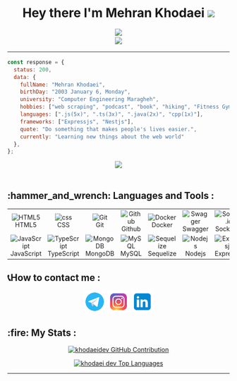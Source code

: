 
<div id="header" align="center">
    <h1>
  Hey there I'm Mehran Khodaei
  <img src="https://media.giphy.com/media/hvRJCLFzcasrR4ia7z/giphy.gif" width="30px"/>
</h1>
   
  <img src="https://github-production-user-asset-6210df.s3.amazonaws.com/74038190/241765440-80728820-e06b-4f96-9c9e-9df46f0cc0a5.gif" width="900px" />


  <div align=center">
    <img src="https://komarev.com/ghpvc/?username=khodaei-dev&label=PROFILE+VIEWS" />
</div>
</div>

---

```js
const response = {
  status: 200,
  data: {
    fullName: "Mehran Khodaei",
    birthDay: "2003 January 6, Monday",
    university: "Computer Engineering Maragheh",
    hobbies: ["web scraping", "podcast", "book", "hiking", "Fitness Gym"],
    languages: [".js(5x)", ".ts(3x)", ".java(2x)", "cpp(1x)"],
    frameworks: ["Expressjs", "Nestjs"],
    quote: "Do something that makes people's lives easier.",
    currently: "Learning new things about the web world"
  },
};
```

<div align='center'>
    <a href="http://www.coffeete.ir/khodaeidev">
       <img src="http://www.coffeete.ir/images/buttons/lemonchiffon.png" style="width:200px;" />
</a>
</div>

<br>
<h2>:hammer_and_wrench: Languages and Tools :</h2>
<table align="center">
  <tr>
    <td align="center"  width="96">
        <img src="https://skillicons.dev/icons?i=html" width="40" height="40" alt="HTML5" />
      <br>HTML5
    </td>
    <td align="center" width="96">
        <img src="https://skillicons.dev/icons?i=css" width="40" height="40" alt="css" />
      <br>CSS
    </td>
    <td align="center" width="96"> 
        <img src="https://user-images.githubusercontent.com/25181517/192108372-f71d70ac-7ae6-4c0d-8395-51d8870c2ef0.png" width="40" height="40" alt="Git" />
      <br>Git
    </td>
    <td align="center" width="96">
        <img src="https://skillicons.dev/icons?i=github" alt="Github" width="40" height="40" />
      <br>Github
    </td>
    <td align="center" width="96"> 
        <img src="https://skillicons.dev/icons?i=docker" width="40" height="40" alt="Docker" />
      <br>Docker
    </td>
      <td align="center" width="96">
        <img src="https://user-images.githubusercontent.com/25181517/186711335-a3729606-5a78-4496-9a36-06efcc74f800.png" width="40" height="40" alt="Swagger" />
      <br>Swagger
    </td>
      <td align="center" width="96">
        <img src="https://camo.githubusercontent.com/0432bd5d9d34eb0fbd6f7ddfcced0f93d0c3742e98c8d87125879cd2222bf429/68747470733a2f2f75706c6f61642e77696b696d656469612e6f72672f77696b6970656469612f636f6d6d6f6e732f7468756d622f392f39362f536f636b65742d696f2e7376672f32343070782d536f636b65742d696f2e7376672e706e67" width="40" height="40" alt="Socket.io" />
      <br>Socket.io
    </td>
    <td align="center" width="96">
        <img src="https://skillicons.dev/icons?i=graphql" width="40" height="40" alt="GraphQl" />
      <br>GraphQl
    </td>
  </tr>
 <tr>
         <td align="center" width="96">
        <img src="https://skillicons.dev/icons?i=js" alt="JavaScript" width="40" height="40" />
      <br>JavaScript
    </td>
    <td align="center" width="96">
        <img src="https://skillicons.dev/icons?i=ts" alt="TypeScript" width="40" height="40" />
      <br>TypeScript
    </td>
      <td align="center" width="96">
        <img src="https://skillicons.dev/icons?i=mongodb" width="40" height="40" alt="MongoDB" />
      <br>MongoDB
    </td>
      <td align="center" width="96">
        <img src="https://skillicons.dev/icons?i=mysql" alt="MySQL" width="40" height="40" />
      <br>MySQL
    </td>
      <td align="center" width="96">
        <img src="https://skillicons.dev/icons?i=sequelize" alt="Sequelize" width="40" height="40" />
      <br>Sequelize
    </td>
        <td align="center" width="96">
        <img src="https://skillicons.dev/icons?i=nodejs" width="40" height="40" alt="Nodejs" />
      <br>Nodejs
      </td>
      </td>
            <td align="center" width="96">
        <img src="https://skillicons.dev/icons?i=expressjs" width="40" height="40" alt="Expressjs" />
      <br>Expressjs
    </td>
            <td align="center" width="96">
        <img src="https://skillicons.dev/icons?i=nestjs" width="40" height="40" alt="Nestjs" />
      <br>Nestjs
    </td>
</tr>
</table>



<h2>📞How to contact me :</h2>

<div align="center" > 
<a href="https://t.me/khodaeiDev"> <img width="50px" src="https://github.com/khodaeidev/khodaeidev/blob/main/icons8-telegram-96.png?raw=true" alt="telegram"></a>
<a href="https://instagram.com/khodaeidev"> <img width="50px" src="https://github.com/khodaeidev/khodaeidev/blob/main/icons8-instagram-96.png?raw=true" alt="instagram"></a>
<a href="https://www.linkedin.com/in/mehrankhodaei"> <img width="50px" src="https://github.com/khodaeidev/khodaeidev/blob/main/icons8-linkedin-96.png?raw=true" alt="linkdin"></a>
</div>


<h2>:fire: My Stats : </h2>

<div align="center" >
<p align="center">
  <a href="https://github.com/khodaeiDev">
    <img src="https://github-profile-summary-cards.vercel.app/api/cards/profile-details?username=khodaeiDev&theme=radical" alt="khodaeidev GitHub Contribution"/>
<!--       <img src"http://github-profile-summary-cards.vercel.app/api/cards/most-commit-language?username=khodaeidev&theme=default" /> -->
      
  </a>
</p>




<a href="https://github.com/khodaeidev">
<img alt="khodaei dev Top Languages" src="https://github-readme-stats.vercel.app/api/top-langs/?username=khodaeidev&layout=compact&border_color=7F3FBF&theme=react&bg_color=0D1117&title_color=F85D7F&icon_color=F8D866" height="192px" width="49.5%"/></a>
<br/>

</div>

---
